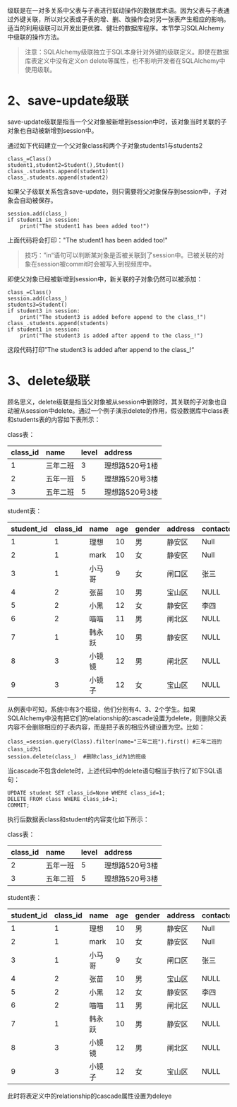 级联是在一对多关系中父表与子表进行联动操作的数据库术语。因为父表与子表通过外键关联，所以对父表或子表的增、删、改操作会对另一张表产生相应的影响。适当的利用级联可以开发出更优雅、健壮的数据库程序。本节学习SQLAlchemy中级联的操作方法。

> 注意：SQLAlchemy级联独立于SQL本身针对外键的级联定义。即使在数据库表定义中没有定义on delete等属性，也不影响开发者在SQLAlchemy中使用级联。

# 

# 2、save-update级联

save-update级联是指当一个父对象被新增到session中时，该对象当时关联的子对象也自动被新增到session中。

通过如下代码建立一个父对象class和两个子对象students1与students2

```
class_=Class()
student1,student2=Student(),Student()
class_.students.append(student1)
class_.students.append(student2)
```

如果父子级联关系包含save-update，则只需要将父对象保存到session中，子对象会自动被保存。

```
session.add(class_)
if student1 in session:
    print("The student1 has been added too!")
```

上面代码将会打印："The student1 has been added too!"

> 技巧：”in“语句可以判断某对象是否被关联到了session中。已被关联的对象在session被commit时会被写入到视频库中。

即使父对象已经被新增到session中，新关联的子对象仍然可以被添加：

```
class_=Class()
session.add(class_)
students3=Student()
if student3 in session:
    print("The student3 is added before append to the class_!")
class_.students.append(students)
if student1 in session:
    print("The student3 is added after append to the class_!")
```

这段代码打印”The student3 is added after append to the class\_!“

# 3、delete级联

顾名思义，delete级联是指当父对象被从session中删除时，其关联的子对象也自动被从session中delete。通过一个例子演示delete的作用，假设数据库中class表和students表的内容如下表所示：

class表：

| class\_id | name | level | address |
| :--- | :--- | :--- | :--- |
| 1 | 三年二班 | 3 | 理想路520号1楼 |
| 2 | 五年一班 | 5 | 理想路520号3楼 |
| 3 | 五年二班 | 5 | 理想路520号3楼 |

student表：

| student\_id | class\_id | name | age | gender | address | contactor |
| :--- | :--- | :--- | :--- | :--- | :--- | :--- |
| 1 | 1 | 理想 | 10 | 男 | 静安区 | Null |
| 2 | 1 | mark | 10 | 女 | 静安区 | Null |
| 3 | 1 | 小马哥 | 9 | 女 | 闸口区 | 张三 |
| 4 | 2 | 张苗 | 10 | 男 | 宝山区 | NULL |
| 5 | 2 | 小黑 | 12 | 女 | 静安区 | 李四 |
| 6 | 2 | 喵喵 | 11 | 男 | 闸北区 | NULL |
| 7 | 1 | 韩永跃 | 10 | 男 | 静安区 | NULL |
| 8 | 3 | 小镜镜 | 12 | 男 | 闸北区 | NULL |
| 9 | 3 | 小镜子 | 12 | 女 | 宝山区 | NULL |

从例表中可知，系统中有3个班级，他们分别有4、3、2个学生。如果SQLAlchemy中没有把它们的relationship的cascade设置为delete，则删除父表内容不会删除相应的子表内容，而是把子表的相应外键设置为空。比如：

```
class_=session.query(Class).filter(name="三年二班").first() #三年二班的class_id为1
session.delete(class_)  #删除class_id为1的班级
```

当cascade不包含delete时，上述代码中的delete语句相当于执行了如下SQL语句：

```
UPDATE student SET class_id=None WHERE class_id=1;
DELETE FROM class WHERE class_id=1;
COMMIT;
```

执行后数据表class和student的内容变化如下所示：

class表：

| class\_id | name | level | address |
| :--- | :--- | :--- | :--- |
| 2 | 五年一班 | 5 | 理想路520号3楼 |
| 3 | 五年二班 | 5 | 理想路520号3楼 |

student表：

| student\_id | class\_id | name | age | gender | address | contactor |
| :--- | :--- | :--- | :--- | :--- | :--- | :--- |
| 1 | 1 | 理想 | 10 | 男 | 静安区 | Null |
| 2 | 1 | mark | 10 | 女 | 静安区 | Null |
| 3 | 1 | 小马哥 | 9 | 女 | 闸口区 | 张三 |
| 4 | 2 | 张苗 | 10 | 男 | 宝山区 | NULL |
| 5 | 2 | 小黑 | 12 | 女 | 静安区 | 李四 |
| 6 | 2 | 喵喵 | 11 | 男 | 闸北区 | NULL |
| 7 | 1 | 韩永跃 | 10 | 男 | 静安区 | NULL |
| 8 | 3 | 小镜镜 | 12 | 男 | 闸北区 | NULL |
| 9 | 3 | 小镜子 | 12 | 女 | 宝山区 | NULL |

此时将表定义中的relationship的cascade属性设置为deleye

